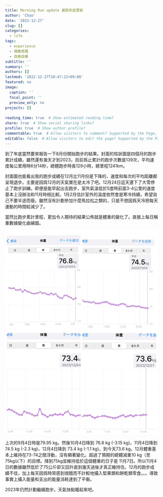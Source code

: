 ```yaml
---
title: Morning Run update 晨跑年底更新
author: 'Chao'
date: '2022-12-27'
slug: []
categories:
  - life
tags:
  - experience
  - 偶爾感慨
  - 自娛自樂
subtitle: ''
summary: ''
authors: []
lastmod: '2022-12-27T10:47:22+09:00'
featured: no
image:
  caption: ''
  focal_point: ''
  preview_only: no
projects: []

reading_time: true  # Show estimated reading time?
share: true  # Show social sharing links?
profile: true  # Show author profile?
commentable: true  # Allow visitors to comment? Supported by the Page, Post, and Docs content types.
editable: false  # Allow visitors to edit the page? Supported by the Page, Post, and Docs content types.
---
```



到了年底當然要來報告一下8月份開始跑步的結果。封面的柱狀圖是四個月的跑步累計成績。雖然還有幾天才到2023，目前爲止累計的跑步次數是139次，平均速度每公里用時6分14秒，總體跑步時長129小時，總里程1241km。


封面圖也能看出我的跑步成績在12月比11月份是下降的，速度和每次的平均距離都呈現退步。主要是因爲12月的天氣實在是太冷了吧。12月24日這天還下了大雪停止了跑步訓練。即便是能早起出去跑步，室外氣溫低於5度時前面3-4公里的速度基本上沒辦法和11月時相比較。1月2月估計室外的溫度依然會是寒冷持續，希望自己不要半途而廢。雖然沒有計劃參加什麼馬拉松之類的，只是不想因爲天冷把每天運動的時間給減少了。

當然比跑步累計里程，更加令人期待的結果公佈就是體重的變化了。直接上每日稱重數據變化曲線圖。

![](images/IMG_2667.JPG)

上次的9月4日時是79.95 kg。然後10月4日降到 76.8 kg (-3.15 kg)，11月4日降到 74.5 kg (-2.3 kg)，12月4日降到 73.4 kg (-1.1 kg)，到今天73.6 kg。12月體重基本上維持在73-74之間浮動，沒有顯著變化。超過了預期的總體減重10 kg（至75kg以下）的目標。降到75kg並維持低於這個體重的日子是 11月7日。所以11月4日的數據雖然低於了75公斤卻又回升直到幾天過後才真正維持住。12月的跑步成績不佳，加上每天因爲時常感到很餓而不計較地攝入堅果類和餅乾類零食。。。導致事實上攝入能量和支出的能量消耗達到了平衡。

2023年仍然計劃繼續跑步。天氣快點暖起來吧。


